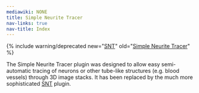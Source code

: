 ```yaml
---
mediawiki: NONE
title: Simple Neurite Tracer
nav-links: true
nav-title: Index
---
```


{% include warning/deprecated new="[SNT](/plugins/snt)"
  old="[Simple Neurite Tracer](/plugins/simple-neurite-tracer)" %}

The Simple Neurite Tracer plugin was designed to allow easy semi-automatic
tracing of neurons or other tube-like structures (e.g. blood vessels) through
3D image stacks. It has been replaced by the much more sophisticated
[SNT](/plugins/snt) plugin.
